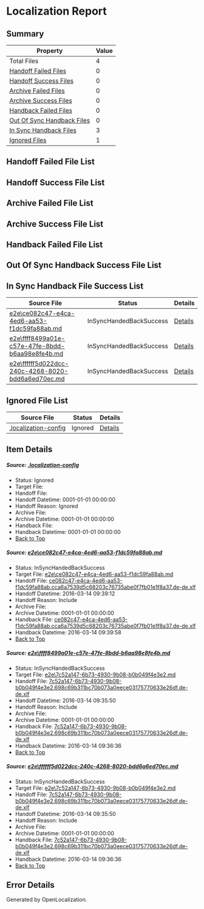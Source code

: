 # <a name='report-top'></a> Localization Report

## Summary
 Property | Value 
 -------- | ----- 
 Total Files | 4
[ Handoff Failed Files ](#handoff-failed-list)| 0
[ Handoff Success Files ](#handoff-success-list)| 0
[ Archive Failed Files ](#archive-failed-list)| 0
[ Archive Success Files ](#archive-success-list)| 0
[ Handback Failed Files ](#handback-failed-list)| 0
[ Out Of Sync Handback Files ](#outofsync-handback-success-list)| 0
[ In Sync Handback Files ](#insync-handback-success-list)| 3
[ Ignored Files ](#ignored-list)| 1

## <a name='handoff-failed-list'></a> Handoff Failed File List

## <a name='handoff-success-list'></a> Handoff Success File List

## <a name='archive-failed-list'></a> Archive Failed File List

## <a name='archive-success-list'></a> Archive Success File List

## <a name='handback-failed-list'></a> Handback Failed File List

## <a name='outofsync-handback-success-list'></a> Out Of Sync Handback Success File List

## <a name='insync-handback-success-list'></a> In Sync Handback File Success List
 Source File | Status | Details 
 ----------- | ------ | ------- 
 [e2e\ce082c47-e4ca-4ed6-aa53-f1dc59fa88ab.md](https://github.com/OpenLocalizationTest/oltest/blob/a7723af8c4e96457fafaca922527441c1a1b7c2b/e2e/ce082c47-e4ca-4ed6-aa53-f1dc59fa88ab.md) | InSyncHandedBackSuccess | [Details](#a0ca0ff8ff8296147548ce063edddcc304263fb01)
 [e2e\ffff8499a01e-c57e-47fe-8bdd-b6aa98e8fe4b.md](https://github.com/OpenLocalizationTest/oltest/blob/a7723af8c4e96457fafaca922527441c1a1b7c2b/e2e/ffff8499a01e-c57e-47fe-8bdd-b6aa98e8fe4b.md) | InSyncHandedBackSuccess | [Details](#c05bec78869dfc4c947c73c7575e4cea0befd8262)
 [e2e\ffffff5d022dcc-240c-4268-8020-bdd6a6ed70ec.md](https://github.com/OpenLocalizationTest/oltest/blob/a7723af8c4e96457fafaca922527441c1a1b7c2b/e2e/ffffff5d022dcc-240c-4268-8020-bdd6a6ed70ec.md) | InSyncHandedBackSuccess | [Details](#c05bec78869dfc4c947c73c7575e4cea0befd8263)

## <a name='ignored-list'></a> Ignored File List
 Source File | Status | Details 
 ----------- | ------ | ------- 
 [.localization-config](https://github.com/OpenLocalizationTest/oltest/blob/a7723af8c4e96457fafaca922527441c1a1b7c2b/.localization-config) | Ignored | [Details](#66aca4b1c2f43b14ec41e0e427345df94af1d5e10)

## Item Details
##### <a name='66aca4b1c2f43b14ec41e0e427345df94af1d5e10'></a> Source: [.localization-config](https://github.com/OpenLocalizationTest/oltest/blob/a7723af8c4e96457fafaca922527441c1a1b7c2b/.localization-config)
* Status: Ignored
* Target File: 
* Handoff File: 
* Handoff Datetime: 0001-01-01 00:00:00
* Handoff Reason: Ignored
* Archive File: 
* Archive Datetime: 0001-01-01 00:00:00
* Handback File: 
* Handback Datetime: 0001-01-01 00:00:00
* [Back to Top](#report-top)

##### <a name='a0ca0ff8ff8296147548ce063edddcc304263fb01'></a> Source: [e2e\ce082c47-e4ca-4ed6-aa53-f1dc59fa88ab.md](https://github.com/OpenLocalizationTest/oltest/blob/a7723af8c4e96457fafaca922527441c1a1b7c2b/e2e/ce082c47-e4ca-4ed6-aa53-f1dc59fa88ab.md)
* Status: InSyncHandedBackSuccess
* Target File: [e2e\ce082c47-e4ca-4ed6-aa53-f1dc59fa88ab.md](https://github.com/OpenLocalizationTestOrg/oltest.de-de/blob/136a57dda08c7e2d3e3501f1a47338c6e5fa8cd3/e2e/ce082c47-e4ca-4ed6-aa53-f1dc59fa88ab.md)
* Handoff File: [ce082c47-e4ca-4ed6-aa53-f1dc59fa88ab.cca6a7539d5c68203c76735abe0f7fb01e1f8a37.de-de.xlf](https://github.com/OpenLocalizationTestOrg/olhandoff/blob/9a947bb1080ee3b883740863fbd5c01d45a8b8d9/ol-handoff/OpenLocalizationTestOrg/oltest.de-de/yuwzho/ht/ce082c47-e4ca-4ed6-aa53-f1dc59fa88ab.cca6a7539d5c68203c76735abe0f7fb01e1f8a37.de-de.xlf)
* Handoff Datetime: 2016-03-14 09:39:12
* Handoff Reason: Include
* Archive File: 
* Archive Datetime: 0001-01-01 00:00:00
* Handback File: [ce082c47-e4ca-4ed6-aa53-f1dc59fa88ab.cca6a7539d5c68203c76735abe0f7fb01e1f8a37.de-de.xlf](https://github.com/OpenLocalizationTestOrg/olhandback/blob/7aca17a0a332722da2015b18c82a87ff1a538d19/ol-handback/OpenLocalizationTestOrg/oltest.de-de/yuwzho/ht/ce082c47-e4ca-4ed6-aa53-f1dc59fa88ab.cca6a7539d5c68203c76735abe0f7fb01e1f8a37.de-de.xlf)
* Handback Datetime: 2016-03-14 09:39:58
* [Back to Top](#report-top)

##### <a name='c05bec78869dfc4c947c73c7575e4cea0befd8262'></a> Source: [e2e\ffff8499a01e-c57e-47fe-8bdd-b6aa98e8fe4b.md](https://github.com/OpenLocalizationTest/oltest/blob/a7723af8c4e96457fafaca922527441c1a1b7c2b/e2e/ffff8499a01e-c57e-47fe-8bdd-b6aa98e8fe4b.md)
* Status: InSyncHandedBackSuccess
* Target File: [e2e\7c52a147-6b73-4930-9b08-b0b049f4e3e2.md](https://github.com/OpenLocalizationTestOrg/oltest.de-de/blob/c4992ca0828850ed3e08fe8457fa1a42955e47e8/e2e/7c52a147-6b73-4930-9b08-b0b049f4e3e2.md)
* Handoff File: [7c52a147-6b73-4930-9b08-b0b049f4e3e2.698c69b311bc70b073a0eece03175770633e26df.de-de.xlf](https://github.com/OpenLocalizationTestOrg/olhandoff/blob/3f86297f8fff2840e55e110e90972327a163249c/ol-handoff/OpenLocalizationTestOrg/oltest.de-de/yuwzho/ht/7c52a147-6b73-4930-9b08-b0b049f4e3e2.698c69b311bc70b073a0eece03175770633e26df.de-de.xlf)
* Handoff Datetime: 2016-03-14 09:35:50
* Handoff Reason: Include
* Archive File: 
* Archive Datetime: 0001-01-01 00:00:00
* Handback File: [7c52a147-6b73-4930-9b08-b0b049f4e3e2.698c69b311bc70b073a0eece03175770633e26df.de-de.xlf](https://github.com/OpenLocalizationTestOrg/olhandback/blob/213c346ce90049e37c64a84c456ef352a71d6be3/ol-handback/OpenLocalizationTestOrg/oltest.de-de/yuwzho/ht/7c52a147-6b73-4930-9b08-b0b049f4e3e2.698c69b311bc70b073a0eece03175770633e26df.de-de.xlf)
* Handback Datetime: 2016-03-14 09:36:36
* [Back to Top](#report-top)

##### <a name='c05bec78869dfc4c947c73c7575e4cea0befd8263'></a> Source: [e2e\ffffff5d022dcc-240c-4268-8020-bdd6a6ed70ec.md](https://github.com/OpenLocalizationTest/oltest/blob/a7723af8c4e96457fafaca922527441c1a1b7c2b/e2e/ffffff5d022dcc-240c-4268-8020-bdd6a6ed70ec.md)
* Status: InSyncHandedBackSuccess
* Target File: [e2e\7c52a147-6b73-4930-9b08-b0b049f4e3e2.md](https://github.com/OpenLocalizationTestOrg/oltest.de-de/blob/c4992ca0828850ed3e08fe8457fa1a42955e47e8/e2e/7c52a147-6b73-4930-9b08-b0b049f4e3e2.md)
* Handoff File: [7c52a147-6b73-4930-9b08-b0b049f4e3e2.698c69b311bc70b073a0eece03175770633e26df.de-de.xlf](https://github.com/OpenLocalizationTestOrg/olhandoff/blob/3f86297f8fff2840e55e110e90972327a163249c/ol-handoff/OpenLocalizationTestOrg/oltest.de-de/yuwzho/ht/7c52a147-6b73-4930-9b08-b0b049f4e3e2.698c69b311bc70b073a0eece03175770633e26df.de-de.xlf)
* Handoff Datetime: 2016-03-14 09:35:50
* Handoff Reason: Include
* Archive File: 
* Archive Datetime: 0001-01-01 00:00:00
* Handback File: [7c52a147-6b73-4930-9b08-b0b049f4e3e2.698c69b311bc70b073a0eece03175770633e26df.de-de.xlf](https://github.com/OpenLocalizationTestOrg/olhandback/blob/213c346ce90049e37c64a84c456ef352a71d6be3/ol-handback/OpenLocalizationTestOrg/oltest.de-de/yuwzho/ht/7c52a147-6b73-4930-9b08-b0b049f4e3e2.698c69b311bc70b073a0eece03175770633e26df.de-de.xlf)
* Handback Datetime: 2016-03-14 09:36:36
* [Back to Top](#report-top)


## Error Details

Generated by OpenLocalization.
